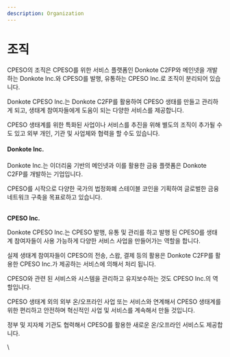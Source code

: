 ```yaml
---
description: Organization
---
```


# 조직

CPESO의 조직은 CPESO를 위한 서비스 플랫폼인 Donkote C2FP와 메인넷을 개발하는 Donkote Inc.와 CPESO를 발행, 유통하는 CPESO Inc.로 조직이 분리되어 있습니다.&#x20;

Donkote CPESO Inc.는 Donkote C2FP를 활용하여 CPESO 생태를 만들고 관리하게 되고, 생태계 참여자들에게 도움이 되는 다양한 서비스를 제공합니다.

CPESO 생태계를 위한 특화된 사업이나 서비스를 추진을 위해 별도의 조직이 추가될 수도 있고 외부 개인, 기관 및 사업체와 협력을 할 수도 있습니다.



#### Donkote Inc.

Donkote Inc.는 이더리움 기반의 메인넷과 이를 활용한 금융 플랫폼은 Donkote C2FP를 개발하는 기업입니다.&#x20;

CPESO를 시작으로 다양한 국가의 법정화폐 스테이블 코인을 기획하여 글로벌한 금융 네트워크 구축을 목표로하고 있습니다.

\
**CPESO Inc.**

Donkote CPESO Inc.는 CPESO 발행, 유통 및 관리를 하고 발행 된 CPESO를 생태계 참여자들이 사용 가능하게 다양한 서비스 사업을 만들어가는 역할을 합니다.

실제 생태계 참여자들이 CPESO의 전송, 스왑, 결제 등의 활용은 Donkote C2FP를 활용한 CPESO Inc.가 제공하는 서비스에 의해서 처리 됩니다.&#x20;

CPESO와 관련 된 서비스와 시스템을 관리하고 유지보수하는 것도 CPESO Inc.의 역할입니다.&#x20;

CPESO 생태계 외의 외부 온/오프라인 사업 또는 서비스와 연계해서 CPESO 생태계를 위한 편리하고 안전하며 혁신적인 사업 및 서비스를 계속해서 만들 것입니다.&#x20;

정부 및 지자체 기관도 협력해서 CPESO를 활용한 새로운 온/오프라인 서비스도 제공합니다.

\




